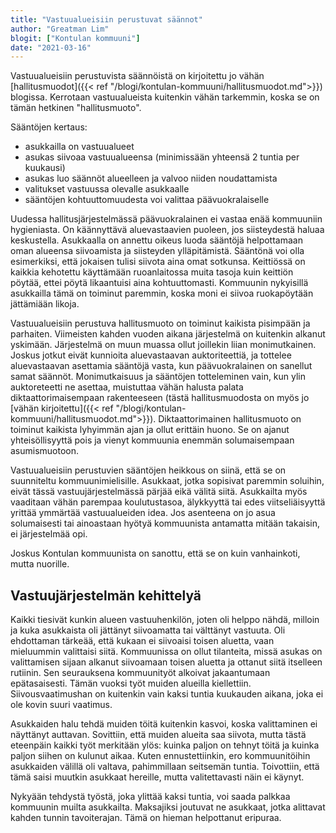 ```yaml
---
title: "Vastuualueisiin perustuvat säännot"
author: "Greatman Lim"
blogit: ["Kontulan kommuuni"]
date: "2021-03-16"
---
```

Vastuualueisiin perustuvista säännöistä on kirjoitettu jo vähän [hallitusmuodot]({{< ref "/blogi/kontulan-kommuuni/hallitusmuodot.md">}}) blogissa. Kerrotaan vastuualueista kuitenkin vähän tarkemmin, koska se on tämän hetkinen "hallitusmuoto".

Sääntöjen kertaus:

  - asukkailla on vastuualueet
  - asukas siivoaa vastuualueensa (minimissään yhteensä 2 tuntia per kuukausi)
  - asukas luo säännöt alueelleen ja valvoo niiden noudattamista
  - valitukset vastuussa olevalle asukkaalle
  - sääntöjen kohtuuttomuudesta voi valittaa päävuokralaiselle

Uudessa hallitusjärjestelmässä päävuokralainen ei vastaa enää kommuuniin hygieniasta. On käännyttävä aluevastaavien puoleen, jos siisteydestä haluaa keskustella. Asukkaalla on annettu oikeus luoda sääntöjä helpottamaan oman alueensa siivoamista ja siisteyden ylläpitämistä. Sääntönä voi olla esimerkiksi, että jokaisen tulisi siivota aina omat sotkunsa. Keittiössä on kaikkia kehotettu käyttämään ruoanlaitossa muita tasoja kuin keittiön pöytää, ettei pöytä likaantuisi aina kohtuuttomasti. Kommuunin nykyisillä asukkailla tämä on toiminut paremmin, koska moni ei siivoa ruokapöytään jättämiään likoja.

Vastuualueisiin perustuva hallitusmuoto on toiminut kaikista pisimpään ja parhaiten. Viimeisten kahden vuoden aikana järjestelmä on kuitenkin alkanut yskimään. Järjestelmä on muun muassa ollut joillekin liian monimutkainen. Joskus jotkut eivät kunnioita aluevastaavan auktoriteettiä, ja tottelee aluevastaavan asettamia sääntöjä vasta, kun päävuokralainen on sanellut samat säännöt. Monimutkaisuus ja sääntöjen totteleminen vain, kun ylin auktoreteetti ne asettaa, muistuttaa vähän halusta palata diktaattorimaisempaan rakenteeseen (tästä hallitusmuodosta on myös jo [vähän kirjoitettu]({{< ref "/blogi/kontulan-kommuuni/hallitusmuodot.md">}}). Diktaattorimainen hallitusmuoto on toiminut kaikista lyhyimmän ajan ja ollut erittäin huono. Se on ajanut yhteisöllisyyttä pois ja vienyt kommuunia enemmän solumaisempaan asumismuotoon.

Vastuualueisiin perustuvien sääntöjen heikkous on siinä, että se on suunniteltu kommuunimielisille. Asukkaat, jotka sopisivat paremmin soluihin, eivät tässä vastuujärjestelmässä pärjää eikä välitä siitä. Asukkailta myös vaaditaan vähän parempaa koulutustasoa, älykkyyttä tai edes viitseliäisyyttä yrittää ymmärtää vastuualueiden idea. Jos asenteena on jo asua solumaisesti tai ainoastaan hyötyä kommuunista antamatta mitään takaisin, ei järjestelmää opi.

Joskus Kontulan kommuunista on sanottu, että se on kuin vanhainkoti, mutta nuorille.

## Vastuujärjestelmän kehittelyä

Kaikki tiesivät kunkin alueen vastuuhenkilön, joten oli helppo nähdä, milloin ja kuka asukkaista oli jättänyt siivoamatta tai välttänyt vastuuta. Oli ehdottaman tärkeää, että kukaan ei siivoaisi toisen aluetta, vaan mieluummin valittaisi siitä. Kommuunissa on ollut tilanteita, missä asukas on valittamisen sijaan alkanut siivoamaan toisen aluetta ja ottanut siitä itselleen rutiinin. Sen seurauksena kommuunityöt alkoivat jakaantumaan epätasaisesti. Tämän vuoksi työt muiden alueilla kiellettiin. Siivousvaatimushan on kuitenkin vain kaksi tuntia kuukauden aikana, joka ei ole kovin suuri vaatimus.

Asukkaiden halu tehdä muiden töitä kuitenkin kasvoi, koska valittaminen ei näyttänyt auttavan. Sovittiin, että muiden alueita saa siivota, mutta tästä eteenpäin kaikki työt merkitään ylös: kuinka paljon on tehnyt töitä ja kuinka paljon siihen on kulunut aikaa. Kuten ennustettiinkin, ero kommuunitöihin asukkaiden välillä oli valtava, pahimmillaan seitsemän tuntia. Toivottiin, että tämä saisi muutkin asukkaat hereille, mutta valitettavasti näin ei käynyt.

Nykyään tehdystä työstä, joka ylittää kaksi tuntia, voi saada palkkaa kommuunin muilta asukkailta. Maksajiksi joutuvat ne asukkaat, jotka alittavat kahden tunnin tavoiterajan. Tämä on hieman helpottanut eripuraa.

